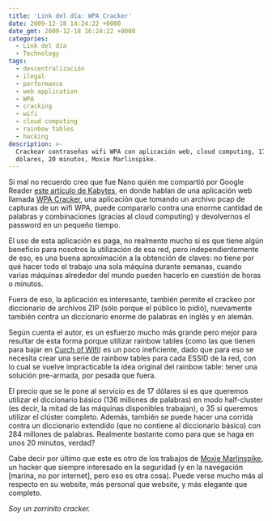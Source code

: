 ```yaml
---
title: 'Link del día: WPA Cracker'
date: 2009-12-18 14:24:22 +0000
date_gmt: 2009-12-18 16:24:22 +0000
categories:
  - Link del día
  - Technology
tags:
  - descentralización
  - ilegal
  - performance
  - web application
  - WPA
  - cracking
  - wifi
  - cloud computing
  - rainbow tables
  - hacking
description: >-
  Crackear contraseñas wifi WPA con aplicación web, cloud computing, 17-35
  dólares, 20 minutos, Moxie Marlinspike.
---
```



Si mal no recuerdo creo que fue Nano quién me compartió por Google Reader [este artículo de Kabytes](http://www.kabytes.com/aplicaciones-online/crackear-contrasenas-wifi-con-cifrado-wpa/), en donde hablan de una aplicación web llamada [WPA Cracker](http://www.wpacracker.com/), una aplicación que tomando un archivo pcap de capturas de un wifi WPA, puede compararlo contra una enorme cantidad de palabras y combinaciones (gracias al cloud computing) y devolvernos el password en un pequeño tiempo.

El uso de esta aplicación es paga, no realmente mucho si es que tiene algún beneficio para nosotros la utilización de esa red, pero independientemente de eso, es una buena aproximación a la obtención de claves: no tiene por qué hacer todo el trabajo una sola máquina durante semanas, cuando varias máquinas alrededor del mundo pueden hacerlo en cuestión de horas o minutos.

Fuera de eso, la aplicación es interesante, también permite el crackeo por diccionario de archivos ZIP (sólo porque el público lo pidió), nuevamente también contra un diccionario enorme de palabras en inglés y en alemán.

Según cuenta el autor, es un esfuerzo mucho más grande pero mejor para resultar de esta forma porque utilizar rainbow tables (como las que tienen para bajar en [Curch of Wifi](http://www.churchofwifi.org/)) es un poco ineficiente, dado que para eso se necesita crear una serie de rainbow tables para cada ESSID de la red, con lo cual se vuelve impracticable la idea original del rainbow table: tener una solución pre-armada, por pesada que fuera.

El precio que se le pone al servicio es de 17 dólares si es que queremos utilizar el diccionario básico (136 millones de palabras) en modo half-cluster (es decir, la mitad de las máquinas disponibles trabajan), o 35 si queremos utilizar el clúster completo. Además, también se puede hacer una corrida contra un diccionario extendido (que no contiene al diccionario básico) con 284 millones de palabras. Realmente bastante como para que se haga en unos 20 minutos, verdad?

Cabe decir por último que este es otro de los trabajos de [Moxie Marlinspike](http://www.thoughtcrime.org/), un hacker que siempre interesado en la seguridad (y en la navegación [marina, no por internet], pero eso es otra cosa). Puede verse mucho más al respecto en su website, más personal que website, y más elegante que completo.

_Soy un zorrinito cracker._
